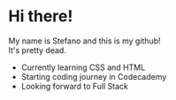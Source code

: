<h1>Hi there!</h1>
  My name is Stefano and this is my github! <br>It's pretty dead.

<ul>
  <li>Currently learning CSS and HTML</li>
  <li>Starting coding journey in Codecademy</li>
  <li>Looking forward to Full Stack</li>
</ul>
